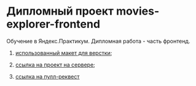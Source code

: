 # Дипломный проект movies-explorer-frontend

Обучение в Яндекс.Практикум. Дипломная работа - часть фронтенд.

1. [использованный макет для верстки](https://disk.yandex.ru/d/wIaogTtMyw_BQg);

2. [ссылка на проект на сервере](https://marlibon.nomoredomains.rocks/);

3. [ссылка на пулл-реквест](https://github.com/marlibon/movies-explorer-frontend/pull/8)
